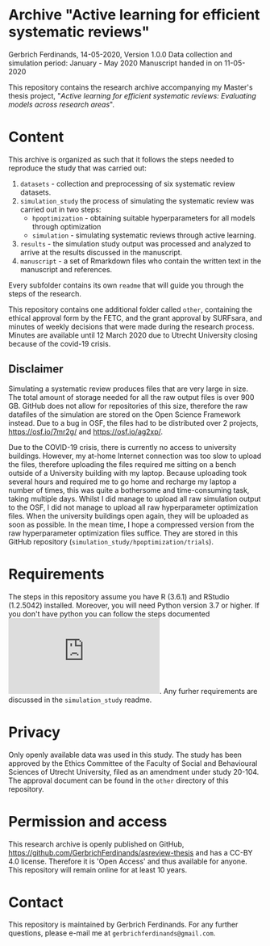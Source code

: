 # Archive "Active learning for efficient systematic reviews"
Gerbrich Ferdinands, 14-05-2020, Version 1.0.0
Data collection and simulation period: January - May 2020
Manuscript handed in on 11-05-2020

This repository contains the research archive accompanying my Master's thesis project, "_Active learning for efficient systematic reviews: Evaluating models across research areas_". 

# Content
This archive is organized as such that it follows the steps needed to reproduce the study that was carried out:

1. `datasets` -  collection and preprocessing of six systematic review datasets.
2. `simulation_study` the process of simulating the systematic review was carried out in two steps:
    - `hpoptimization` - obtaining suitable hyperparameters for all models through optimization
    - `simulation` - simulating systematic reviews through active learning.
3. `results` - the simulation study output was processed and analyzed to arrive at the results discussed in the manuscript. 
4. `manuscript` - a set of Rmarkdown files who contain the written text in the manuscript and references.

Every subfolder contains its own `readme` that will guide you through the steps of the research. 

This repository contains one additional folder called `other`, containing the ethical approval form by the FETC, and the grant approval by SURFsara, and minutes of weekly decisions that were made during the research process. Minutes are available until 12 March 2020 due to Utrecht University closing because of the covid-19 crisis.

## Disclaimer
Simulating a systematic review produces files that are very large in size. The total amount of storage needed for all the raw output files is over 900 GB. GitHub does not allow for repositories of this size, therefore the raw datafiles of the simulation are stored on the Open Science Framework instead. Due to a bug in OSF, the files had to be distributed over 2 projects, https://osf.io/7mr2g/ and https://osf.io/ag2xp/. 

Due to the COVID-19 crisis, there is currently no access to university buildings. However, my at-home Internet connection was too slow to upload the files, therefore uploading the files required me sitting on a bench outside of a University building with my laptop. Because uploading took several hours and required me to go home and recharge my laptop a number of times, this was quite a bothersome and time-consuming task, taking multiple days. Whilst I did manage to upload all raw simulation output to the OSF, I did not manage to upload all raw hyperparameter optimization files. When the university buildings open again, they will be uploaded as soon as possible. In the mean time, I hope a compressed version from the raw hyperparameter optimization files suffice. They are stored in this GitHub repository  (`simulation_study/hpoptimization/trials`).

# Requirements
The steps in this repository assume you have R (3.6.1) and RStudio (1.2.5042) installed. Moreover, you will need Python version 3.7 or higher. If you don't have python you can follow the steps documented  ![here](https://asreview.readthedocs.io/en/latest/installation.html#install-python). Any furher requirements are discussed in the `simulation_study` readme.

# Privacy
Only openly available data was used in this study. The study has been approved by the Ethics Committee of the Faculty of Social and Behavioural Sciences of Utrecht University, filed as an amendment under study 20-104. The approval document can be found in the `other` directory of this repository. 

# Permission and access
This research archive is openly published on GitHub, https://github.com/GerbrichFerdinands/asreview-thesis and has a CC-BY 4.0 license. Therefore it is 'Open Access' and thus available for anyone. This repository will remain online for at least 10 years. 

# Contact
This repository is maintained by Gerbrich Ferdinands. For any further questions, please e-mail me at `gerbrichferdinands@gmail.com`.
